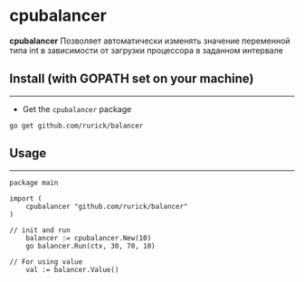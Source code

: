 # cpubalancer

**cpubalancer** Позволяет автоматически изменять значение переменной типа int в зависимости от загрузки процессора в заданном интервале

## Install (with GOPATH set on your machine)
----------

* Get the `cpubalancer` package
```
go get github.com/rurick/balancer

```

## Usage
----------
```
package main

import (
	cpubalancer "github.com/rurick/balancer"
)

// init and run
	balancer := cpubalancer.New(10)
	go balancer.Run(ctx, 30, 70, 10)

// For using value
	val := balancer.Value()
```

